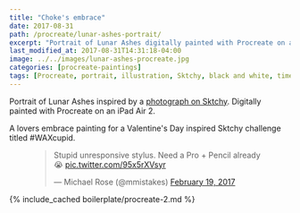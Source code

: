 ```yaml
---
title: "Choke's embrace"
date: 2017-08-31
path: /procreate/lunar-ashes-portrait/
excerpt: "Portrait of Lunar Ashes digitally painted with Procreate on an iPad."
last_modified_at: 2017-08-31T14:31:18-04:00
image: ../../images/lunar-ashes-procreate.jpg
categories: [procreate-paintings]
tags: [Procreate, portrait, illustration, Sktchy, black and white, time lapse]
---
```


Portrait of Lunar Ashes inspired by a [photograph on Sktchy](https://sktchy.com/pSkSa). Digitally painted with Procreate on an iPad Air 2.

A lovers embrace painting for a Valentine's Day inspired Sktchy challenge titled #WAXcupid.

<figure>
  <blockquote class="twitter-tweet" data-lang="en"><p lang="en" dir="ltr">Stupid unresponsive stylus. Need a Pro + Pencil already 😭 <a href="https://t.co/95x5rXVsyr">pic.twitter.com/95x5rXVsyr</a></p>&mdash; Michael Rose (@mmistakes) <a href="https://twitter.com/mmistakes/status/833362456743440384">February 19, 2017</a></blockquote>
  <script async src="//platform.twitter.com/widgets.js" charset="utf-8"></script>
</figure>

{% include_cached boilerplate/procreate-2.md %}
